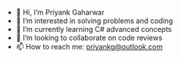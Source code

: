 - 👋 Hi, I’m Priyank Gaharwar
- 👀 I’m interested in solving problems and coding 
- 🌱 I’m currently learning C# advanced concepts
- 💞️ I’m looking to collaborate on code reviews
- 📫 How to reach me: priyankg@outlook.com

<!---
P-Gaharwar/P-Gaharwar is a ✨ special ✨ repository because its `README.md` (this file) appears on your GitHub profile.
You can click the Preview link to take a look at your changes.
--->

